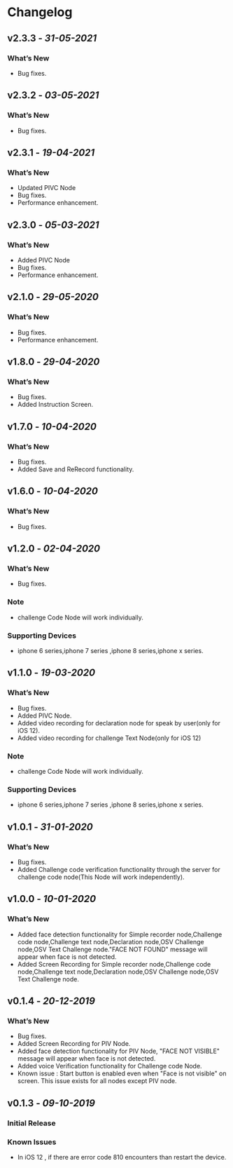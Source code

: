 # Changelog
## **v2.3.3** - *31-05-2021*
### What’s New
- Bug fixes.

## **v2.3.2** - *03-05-2021*
### What’s New
- Bug fixes.

## **v2.3.1** - *19-04-2021*
### What’s New
- Updated PIVC Node
- Bug fixes.
- Performance enhancement.

## **v2.3.0** - *05-03-2021*
### What’s New
- Added PIVC Node
- Bug fixes.
- Performance enhancement.

## **v2.1.0** - *29-05-2020*
### What’s New
- Bug fixes.
- Performance enhancement.

## **v1.8.0** - *29-04-2020*
### What’s New
- Bug fixes.
- Added Instruction Screen.

## **v1.7.0** - *10-04-2020*
### What’s New
- Bug fixes.
- Added Save and ReRecord functionality.


## **v1.6.0** - *10-04-2020*
### What’s New
- Bug fixes.

## **v1.2.0** - *02-04-2020*
### What’s New
- Bug fixes.

### Note
- challenge Code Node will work individually.
### Supporting Devices
- iphone 6 series,iphone 7 series ,iphone 8 series,iphone x series.

## **v1.1.0** - *19-03-2020*
### What’s New
- Bug fixes.
- Added PIVC Node.
- Added video recording for declaration node for speak by user(only for iOS 12).
- Added video recording for challenge Text Node(only for iOS 12)

### Note
- challenge Code Node will work individually.
### Supporting Devices
- iphone 6 series,iphone 7 series ,iphone 8 series,iphone x series.

## **v1.0.1** - *31-01-2020*
### What’s New
- Bug fixes.
- Added Challenge code verification functionality through the server for challenge code node(This Node will work independently). 


## **v1.0.0** - *10-01-2020*
### What’s New
- Added face detection functionality for Simple recorder node,Challenge code node,Challenge text node,Declaration node,OSV Challenge node,OSV Text Challenge node."FACE NOT FOUND" message will appear when face is not detected.
- Added Screen Recording for Simple recorder node,Challenge code node,Challenge text node,Declaration node,OSV Challenge node,OSV Text Challenge node.

## **v0.1.4** - *20-12-2019*
### What’s New
- Bug fixes.
- Added Screen Recording for PIV Node.
- Added face detection functionality for PIV Node, "FACE NOT VISIBLE" message will appear when face is not detected.
- Added voice Verification functionality for Challenge code Node. 
- Known issue : Start button is enabled even when "Face is not visible" on screen. This issue exists for all nodes except PIV node.

## **v0.1.3** - *09-10-2019*
### Initial Release

### Known Issues
- In iOS 12 , if there are error code 810 encounters than restart the device.
 
